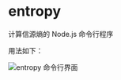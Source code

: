 # entropy

计算信源熵的 Node.js 命令行程序

用法如下：

![entropy 命令行界面](https://cdn.jsdelivr.net/gh/wangding/nodejs@master/basic/images/entropy.gif)
